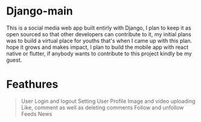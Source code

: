 # Django-main
This is a social media web app built entirly with Django, I plan to keep it as open sourced so that other developers can contribute to it, my initial plans was to build a virtual place for youths that's when I came up with this plan. hope it grows and makes impact, I plan to build the mobile app with react native or flutter, if anybody wants to contribute to this project kindly be my guest.

# Feathures
> User Login and logout
> Setting User Profile
> Image and video uploading
> Like, comment as well as deleting comments
> Follow and unfollow
> Feeds News
